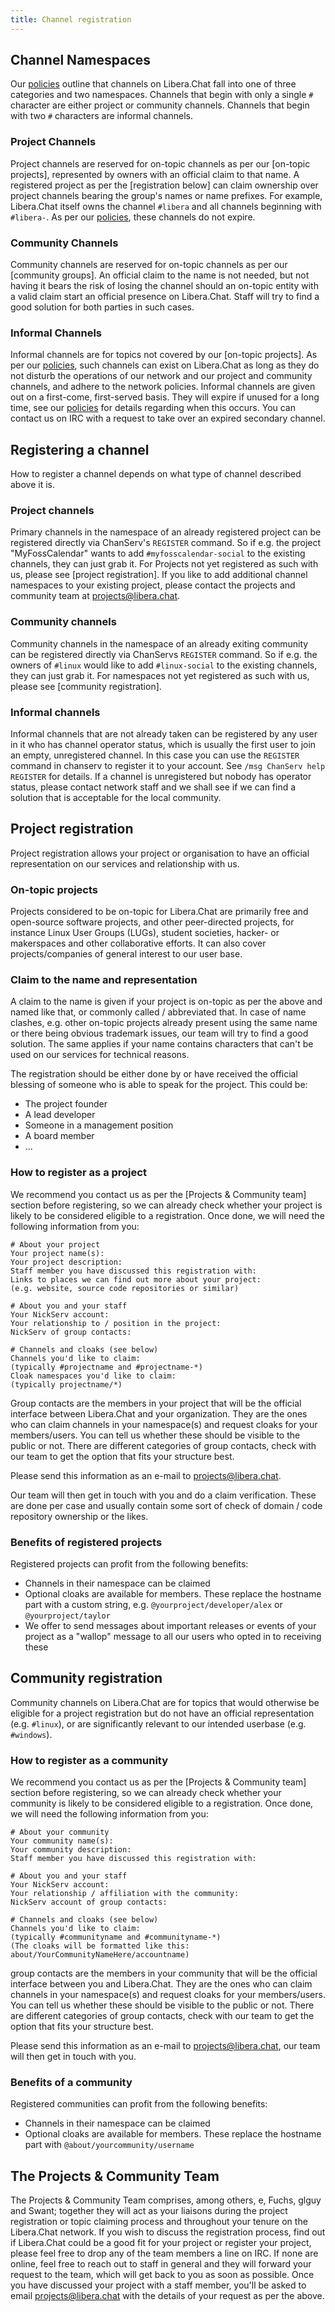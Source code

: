 ```yaml
---
title: Channel registration
---
```


## Channel Namespaces

Our [policies](/policies) outline that channels on Libera.Chat fall into one
of three categories and two namespaces. Channels that begin with only a single
`#` character are either project or community channels. Channels that begin
with two `#` characters are informal channels.

### Project Channels

Project channels are reserved for on-topic channels as per our [on-topic
projects], represented by owners with an official claim to that name. A
registered project as per the [registration below] can claim ownership over
project channels bearing the group's names or name prefixes. For example,
Libera.Chat itself owns the channel `#libera` and all channels beginning with
`#libera-`.  As per our [policies](/policies), these channels do not expire.

### Community Channels

Community channels are reserved for on-topic channels as per our [community
groups]. An official claim to the name is not needed, but not having it bears
the risk of losing the channel should an on-topic entity with a valid claim
start an official presence on Libera.Chat. Staff will try to find a good
solution for both parties in such cases.

### Informal Channels

Informal channels are for topics not covered by our [on-topic projects]. As
per our [policies](/policies), such channels can exist on Libera.Chat as long
as they do not disturb the operations of our network and our project and
community channels, and adhere to the network policies. Informal channels are
given out on a first-come, first-served basis. They will expire if unused for
a long time, see our [policies](/policies) for details regarding when this
occurs. You can contact us on IRC with a request to take over an expired
secondary channel.

## Registering a channel

How to register a channel depends on what type of channel described above it
is.

### Project channels

Primary channels in the namespace of an already registered project can be
registered directly via ChanServ's `REGISTER` command. So if e.g. the project
"MyFossCalendar" wants to add `#myfosscalendar-social` to the existing
channels, they can just grab it. For Projects not yet registered as such with
us, please see [project registration]. If you like to add additional channel
namespaces to your existing project, please contact the projects and community
team at <projects@libera.chat>.

### Community channels

Community channels in the namespace of an already exiting community can be
registered directly via ChanServs `REGISTER` command. So if e.g. the owners of
`#linux` would like to add `#linux-social` to the existing channels, they can
just grab it. For namespaces not yet registered as such with us, please see
[community registration].

### Informal channels

Informal channels that are not already taken can be registered by any user in
it who has channel operator status, which is usually the first user to join an
empty, unregistered channel. In this case you can use the `REGISTER` command
in chanserv to register it to your account. See `/msg ChanServ help REGISTER`
for details. If a channel is unregistered but nobody has operator status,
please contact network staff and we shall see if we can find a solution that
is acceptable for the local community.

## Project registration

Project registration allows your project or organisation to have an official
representation on our services and relationship with us.

### On-topic projects

Projects considered to be on-topic for Libera.Chat are primarily free and
open-source software projects, and other peer-directed projects, for instance
Linux User Groups (LUGs), student societies, hacker- or makerspaces and other
collaborative efforts. It can also cover projects/companies of general
interest to our user base.

### Claim to the name and representation

A claim to the name is given if your project is on-topic as per the above and
named like that, or commonly called / abbreviated that. In case of name
clashes, e.g. other on-topic projects already present using the same name or
there being obvious trademark issues, our team will try to find a good
solution. The same applies if your name contains characters that can't be used
on our services for technical reasons.

The registration should be either done by or have received the official
blessing of someone who is able to speak for the project. This could be:

- The project founder
- A lead developer
- Someone in a management position
- A board member
- ...

### How to register as a project

We recommend you contact us as per the [Projects & Community team] section
before registering, so we can already check whether your project is likely to
be considered eligible to a registration. Once done, we will need the
following information from you:

```
# About your project
Your project name(s):
Your project description:
Staff member you have discussed this registration with:
Links to places we can find out more about your project:
(e.g. website, source code repositories or similar)

# About you and your staff
Your NickServ account:
Your relationship to / position in the project:
NickServ of group contacts:

# Channels and cloaks (see below)
Channels you'd like to claim:
(typically #projectname and #projectname-*)
Cloak namespaces you'd like to claim:
(typically projectname/*)
```

Group contacts are the members in your project that will be the
official interface between Libera.Chat and your organization.
They are the ones who can claim channels in your namespace(s) and
request cloaks for your members/users.
You can tell us whether these should be visible to the public or not.
There are different categories of group contacts, check with our team to get
the option that fits your structure best.

Please send this information as an e-mail to <projects@libera.chat>.

Our team will then get in touch with you and do a claim verification. These
are done per case and usually contain some sort of check of domain / code
repository ownership or the likes.

### Benefits of registered projects

Registered projects can profit from the following benefits:

- Channels in their namespace can be claimed
- Optional cloaks are available for members.
  These replace the hostname part with a custom string, e.g.
  `@yourproject/developer/alex` or `@yourproject/taylor`
- We offer to send messages about important releases or events of your project
  as a "wallop" message to all our users who opted in to receiving these

## Community registration

Community channels on Libera.Chat are for topics that would otherwise be
eligible for a project registration but do not have an official representation
(e.g. `#linux`), or are significantly relevant to our intended userbase (e.g.
`#windows`).

### How to register as a community

We recommend you contact us as per the [Projects & Community team] section
before registering, so we can already check whether your community is likely
to be considered eligible to a registration. Once done, we will need the
following information from you:

```
# About your community
Your community name(s):
Your community description:
Staff member you have discussed this registration with:

# About you and your staff
Your NickServ account:
Your relationship / affiliation with the community:
NickServ account of group contacts:

# Channels and cloaks (see below)
Channels you'd like to claim:
(typically #communityname and #communityname-*)
(The cloaks will be formatted like this:
about/YourCommunityNameHere/accountname)
```

group contacts are the members in your community that will be the official
interface between you and Libera.Chat.
They are the ones who can claim channels in your namespace(s) and request
cloaks for your members/users.
You can tell us whether these should be visible to the public or not.
There are different categories of group contacts, check with our team to get
the option that fits your structure best.

Please send this information as an e-mail to <projects@libera.chat>, our team
will then get in touch with you.

### Benefits of a community

Registered communities can profit from the following benefits:

- Channels in their namespace can be claimed
- Optional cloaks are available for members.
  These replace the hostname part with `@about/yourcommunity/username`


## The Projects & Community Team

The Projects & Community Team comprises, among others, e, Fuchs, glguy and
Swant; together they will act as your liaisons during the project registration
or topic claiming process and throughout your tenure on the Libera.Chat
network. If you wish to discuss the registration process, find out if
Libera.Chat could be a good fit for your project or register your project,
please feel free to drop any of the team members a line on IRC. If none are
online, feel free to reach out to staff in general and they will forward your
request to the team, which will get back to you as soon as possible. Once you
have discussed your project with a staff member, you'll be asked to email
<projects@libera.chat> with the details of your request as per the above.
